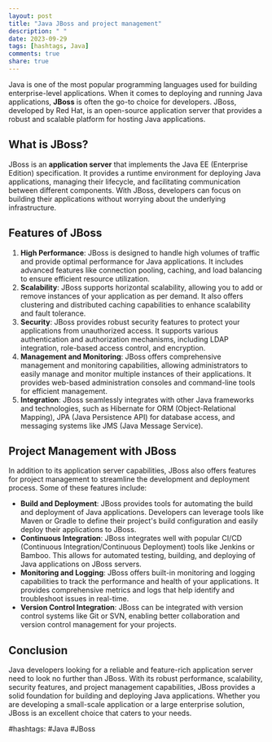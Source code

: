 ```yaml
---
layout: post
title: "Java JBoss and project management"
description: " "
date: 2023-09-29
tags: [hashtags, Java]
comments: true
share: true
---
```


Java is one of the most popular programming languages used for building enterprise-level applications. When it comes to deploying and running Java applications, **JBoss** is often the go-to choice for developers. JBoss, developed by Red Hat, is an open-source application server that provides a robust and scalable platform for hosting Java applications.

## What is JBoss?

JBoss is an **application server** that implements the Java EE (Enterprise Edition) specification. It provides a runtime environment for deploying Java applications, managing their lifecycle, and facilitating communication between different components. With JBoss, developers can focus on building their applications without worrying about the underlying infrastructure.

## Features of JBoss

1. **High Performance**: JBoss is designed to handle high volumes of traffic and provide optimal performance for Java applications. It includes advanced features like connection pooling, caching, and load balancing to ensure efficient resource utilization.
2. **Scalability**: JBoss supports horizontal scalability, allowing you to add or remove instances of your application as per demand. It also offers clustering and distributed caching capabilities to enhance scalability and fault tolerance.
3. **Security**: JBoss provides robust security features to protect your applications from unauthorized access. It supports various authentication and authorization mechanisms, including LDAP integration, role-based access control, and encryption.
4. **Management and Monitoring**: JBoss offers comprehensive management and monitoring capabilities, allowing administrators to easily manage and monitor multiple instances of their applications. It provides web-based administration consoles and command-line tools for efficient management.
5. **Integration**: JBoss seamlessly integrates with other Java frameworks and technologies, such as Hibernate for ORM (Object-Relational Mapping), JPA (Java Persistence API) for database access, and messaging systems like JMS (Java Message Service).

## Project Management with JBoss

In addition to its application server capabilities, JBoss also offers features for project management to streamline the development and deployment process. Some of these features include:

- **Build and Deployment**: JBoss provides tools for automating the build and deployment of Java applications. Developers can leverage tools like Maven or Gradle to define their project's build configuration and easily deploy their applications to JBoss.
- **Continuous Integration**: JBoss integrates well with popular CI/CD (Continuous Integration/Continuous Deployment) tools like Jenkins or Bamboo. This allows for automated testing, building, and deploying of Java applications on JBoss servers.
- **Monitoring and Logging**: JBoss offers built-in monitoring and logging capabilities to track the performance and health of your applications. It provides comprehensive metrics and logs that help identify and troubleshoot issues in real-time.
- **Version Control Integration**: JBoss can be integrated with version control systems like Git or SVN, enabling better collaboration and version control management for your projects.

## Conclusion

Java developers looking for a reliable and feature-rich application server need to look no further than JBoss. With its robust performance, scalability, security features, and project management capabilities, JBoss provides a solid foundation for building and deploying Java applications. Whether you are developing a small-scale application or a large enterprise solution, JBoss is an excellent choice that caters to your needs.

#hashtags: #Java #JBoss